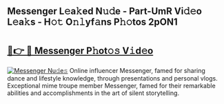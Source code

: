 ## Messenger L𝚎a𝚔ed N𝚞𝚍e - Part-UmR Vi𝚍𝚎o L𝚎a𝚔s - H𝚘𝚝 O𝚗𝚕yf𝚊ns P𝚑𝚘tos 2pON1

# <h2><a href="http://kf28tv.oniu.top/?m=Messenger">🔗👉 🔴 Messenger P𝚑ot𝚘𝚜 V𝚒d𝚎o</a></h2>

[![Messenger Nu𝚍e𝚜](https://i.imgur.com/0qMVB7G.gif)](http://kf28tv.oniu.top/?m=Messenger)
Online influencer Messenger, famed for sharing dance and lifestyle knowledge, through presentations and personal vlogs. Exceptional mime troupe member Messenger, famed for their remarkable abilities and accomplishments in the art of silent storytelling.  
